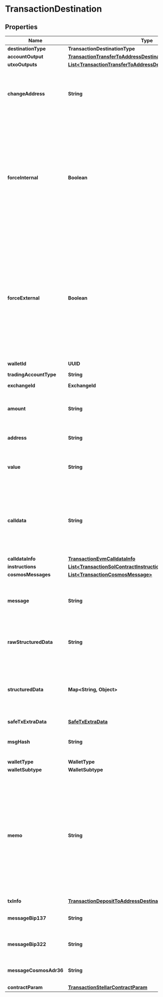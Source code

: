 

# TransactionDestination


## Properties

| Name | Type | Description | Notes |
|------------ | ------------- | ------------- | -------------|
|**destinationType** | **TransactionDestinationType** |  |  |
|**accountOutput** | [**TransactionTransferToAddressDestinationAccountOutput**](TransactionTransferToAddressDestinationAccountOutput.md) |  |  [optional] |
|**utxoOutputs** | [**List&lt;TransactionTransferToAddressDestinationUtxoOutputsInner&gt;**](TransactionTransferToAddressDestinationUtxoOutputsInner.md) |  |  [optional] |
|**changeAddress** | **String** | The address used to receive the remaining funds or change from the transaction. |  [optional] |
|**forceInternal** | **Boolean** | Whether the transaction request must be executed as a [Cobo Loop](https://manuals.cobo.com/en/portal/custodial-wallets/cobo-loop) transfer.   - &#x60;true&#x60;: The transaction request must be executed as a Cobo Loop transfer.   - &#x60;false&#x60;: The transaction request may not be executed as a Cobo Loop transfer.  |  [optional] |
|**forceExternal** | **Boolean** | Whether the transaction request must not be executed as a [Cobo Loop](https://manuals.cobo.com/en/portal/custodial-wallets/cobo-loop) transfer.   - &#x60;true&#x60;: The transaction request must not be executed as a Cobo Loop transfer.   - &#x60;false&#x60;: The transaction request can be executed as a Cobo Loop transfer.  |  [optional] |
|**walletId** | **UUID** | The wallet ID. |  |
|**tradingAccountType** | **String** | The trading account type. |  [optional] |
|**exchangeId** | **ExchangeId** |  |  [optional] |
|**amount** | **String** | The transfer amount. For example, if you trade 1.5 BTC, then the value is &#x60;1.5&#x60;.  |  |
|**address** | **String** | The destination address. |  |
|**value** | **String** | The transfer amount. For example, if you trade 1.5 ETH, then the value is &#x60;1.5&#x60;.  |  [optional] |
|**calldata** | **String** | The data that is used to invoke a specific function or method within the specified contract at the destination address.  |  |
|**calldataInfo** | [**TransactionEvmCalldataInfo**](TransactionEvmCalldataInfo.md) |  |  [optional] |
|**instructions** | [**List&lt;TransactionSolContractInstruction&gt;**](TransactionSolContractInstruction.md) |  |  [optional] |
|**cosmosMessages** | [**List&lt;TransactionCosmosMessage&gt;**](TransactionCosmosMessage.md) |  |  |
|**message** | **String** | The raw data of the message to be signed, encoded in Base64 format. |  |
|**rawStructuredData** | **String** | The raw structured data to be signed, formatted as a JSON string. |  [optional] |
|**structuredData** | **Map&lt;String, Object&gt;** | The structured data to be signed, formatted as a JSON object according to the EIP-712 standard. |  |
|**safeTxExtraData** | [**SafeTxExtraData**](SafeTxExtraData.md) |  |  [optional] |
|**msgHash** | **String** | Message hash to be signed, in hexadecimal format. |  [optional] |
|**walletType** | **WalletType** |  |  |
|**walletSubtype** | **WalletSubtype** |  |  |
|**memo** | **String** | The memo that identifies a transaction in order to credit the correct account. For transfers out of Cobo Portal, it is highly recommended to include a memo for the chains such as XRP, EOS, XLM, IOST, BNB_BNB, ATOM, LUNA, and TON. |  [optional] |
|**txInfo** | [**TransactionDepositToAddressDestinationTxInfo**](TransactionDepositToAddressDestinationTxInfo.md) |  |  [optional] |
|**messageBip137** | **String** | Message to be signed, in hexadecimal format. |  |
|**messageBip322** | **String** | Message to be signed, in hexadecimal format. |  |
|**messageCosmosAdr36** | **String** | Message to be signed, in hexadecimal format. |  |
|**contractParam** | [**TransactionStellarContractParam**](TransactionStellarContractParam.md) |  |  |



